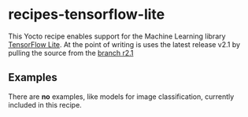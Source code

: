 # recipes-tensorflow-lite

This Yocto recipe enables support for the Machine Learning library [TensorFlow Lite](https://www.tensorflow.org/lite).
At the point of writing is uses the latest release v2.1 by pulling the source from the [branch r2.1](https://github.com/tensorflow/tensorflow/tree/r2.1)

## Examples

There are **no** examples, like models for image classification, currently included in this recipe.